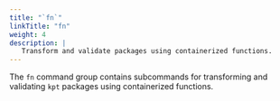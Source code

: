 ```yaml
---
title: "`fn`"
linkTitle: "fn"
weight: 4
description: |
   Transform and validate packages using containerized functions.
---
```


<!--mdtogo:Short
    Transform and validate packages using containerized functions.
-->

<!--mdtogo:Long-->
The `fn` command group contains subcommands for transforming and validating `kpt` packages
using containerized functions.
<!--mdtogo-->